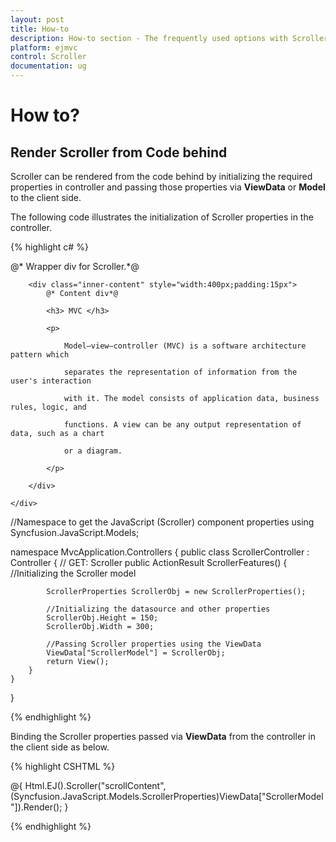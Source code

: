 ```yaml
---
layout: post
title: How-to
description: How-to section - The frequently used options with Scroller 
platform: ejmvc
control: Scroller
documentation: ug
---
```

# How to?

## Render Scroller from Code behind

Scroller can be rendered from the code behind by initializing the required properties in controller and passing those properties via **ViewData** or **Model** to the client side.

The following code illustrates the initialization of Scroller properties in the controller.

{% highlight c# %}

<div>
        @* Wrapper div for Scroller.*@

        <div class="inner-content" style="width:400px;padding:15px">
            @* Content div*@

            <h3> MVC </h3>

            <p>

                Model–view–controller (MVC) is a software architecture pattern which

                separates the representation of information from the user's interaction

                with it. The model consists of application data, business rules, logic, and

                functions. A view can be any output representation of data, such as a chart

                or a diagram.

            </p>

        </div>

    </div>

</div>


//Namespace to get the JavaScript (Scroller) component properties
using Syncfusion.JavaScript.Models;

namespace MvcApplication.Controllers
{
    public class ScrollerController : Controller
    {
        // GET: Scroller
        public ActionResult ScrollerFeatures()
        {
            //Initializing the Scroller model

            ScrollerProperties ScrollerObj = new ScrollerProperties();

            //Initializing the datasource and other properties
            ScrollerObj.Height = 150;
            ScrollerObj.Width = 300;

            //Passing Scroller properties using the ViewData
            ViewData["ScrollerModel"] = ScrollerObj;
            return View();
        }
    }
}

{% endhighlight %}

Binding the Scroller properties passed via **ViewData** from the controller in the client side as below.

{% highlight CSHTML %}

@{
    Html.EJ().Scroller("scrollContent",(Syncfusion.JavaScript.Models.ScrollerProperties)ViewData["ScrollerModel"]).Render();
}

{% endhighlight %}
